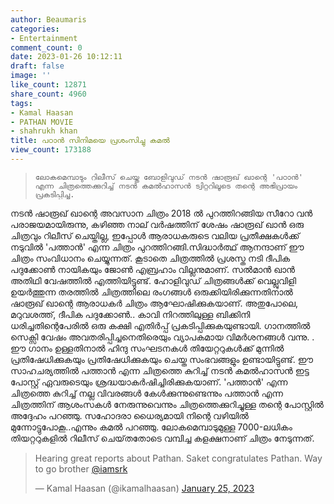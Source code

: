 ```yaml
---
author: Beaumaris
categories:
- Entertainment
comment_count: 0
date: 2023-01-26 10:12:11
draft: false
image: ''
like_count: 12871
share_count: 4960
tags:
- Kamal Haasan
- PATHAN MOVIE
- shahrukh khan
title: പഠാൻ സിനിമയെ പ്രശംസിച്ചു കമൽ
view_count: 173188
---
```


> 
>     ലോകമെമ്പാടും റിലീസ് ചെയ്ത ബോളിവുഡ് നടൻ ഷാരൂഖ് ഖാന്റെ 'പഠാൻ' എന്ന ചിത്രത്തെക്കുറിച്ച് നടൻ കമൽഹാസൻ ട്വിറ്ററിലൂടെ തന്റെ അഭിപ്രായം പ്രകടിപ്പിച്ചു.

നടൻ ഷാരൂഖ് ഖാന്റെ അവസാന ചിത്രം 2018 ൽ പുറത്തിറങ്ങിയ സീറോ വൻ പരാജയമായിരുന്നു, കഴിഞ്ഞ നാല് വർഷത്തിന് ശേഷം ഷാരൂഖ് ഖാൻ ഒരു ചിത്രവും റിലീസ് ചെയ്തില്ല, ഇപ്പോൾ ആരാധകരുടെ വലിയ പ്രതീക്ഷകൾക്ക് നടുവിൽ 'പത്താൻ' എന്ന ചിത്രം പുറത്തിറങ്ങി.സിദ്ധാർത്ഥ് ആനന്ദാണ് ഈ ചിത്രം സംവിധാനം ചെയ്യുന്നത്. കൂടാതെ ചിത്രത്തിൽ പ്രശസ്ത നടി ദീപിക പദുക്കോൺ നായികയും ജോൺ എബ്രഹാം വില്ലനുമാണ്. സൽമാൻ ഖാൻ അതിഥി വേഷത്തിൽ എത്തിയിട്ടുണ്ട്. ഹോളിവുഡ് ചിത്രങ്ങൾക്ക് വെല്ലുവിളി ഉയർത്തുന്ന തരത്തിൽ ചിത്രത്തിലെ രംഗങ്ങൾ ഒരുക്കിയിരിക്കുന്നതിനാൽ ഷാരൂഖ് ഖാന്റെ ആരാധകർ ചിത്രം ആഘോഷിക്കുകയാണ്. അതുപോലെ, മറുവശത്ത്, ദീപിക പദുക്കോൺ.. കാവി നിറത്തിലുള്ള ബിക്കിനി ധരിച്ചതിന്റെപേരിൽ ഒരു കക്ഷി എതിർപ്പ് പ്രകടിപ്പിക്കുകയുണ്ടായി. ഗാനത്തിൽ സെക്സി വേഷം അവതരിപ്പിച്ചനെതിരെയും വ്യാപകമായ വിമർശനങ്ങൾ വന്നു. . ഈ ഗാനം ഉള്ളതിനാൽ ഹിന്ദു സംഘടനകൾ തിയേറ്ററുകൾക്ക് മുന്നിൽ പ്രതിഷേധിക്കുകയും പ്രതിഷേധിക്കുകയും ചെയ്ത സംഭവങ്ങളും ഉണ്ടായിട്ടുണ്ട്. ഈ സാഹചര്യത്തിൽ പത്താൻ എന്ന ചിത്രത്തെ കുറിച്ച് നടൻ കമൽഹാസൻ ഇട്ട പോസ്റ്റ് ഏവരുടെയും ശ്രദ്ധയാകർഷിച്ചിരിക്കുകയാണ്. 'പത്താൻ' എന്ന ചിത്രത്തെ കുറിച്ച് നല്ല വിവരങ്ങൾ കേൾക്കുന്നുണ്ടെന്നും പത്താൻ എന്ന ചിത്രത്തിന് ആശംസകൾ നേരുന്നുവെന്നും ചിത്രത്തെക്കുറിച്ചുള്ള തന്റെ പോസ്റ്റിൽ അദ്ദേഹം പറഞ്ഞു. സഹോദരാ ധൈര്യമായി നിന്റെ വഴിയിൽ മുന്നോട്ടുപോകൂ..എന്നും കമൽ പറഞ്ഞു. ലോകമെമ്പാടുമുള്ള 7000-ലധികം തിയറ്ററുകളിൽ റിലീസ് ചെയ്‌തതോടെ വമ്പിച്ച കളക്ഷനാണ് ചിത്രം നേടുന്നത്. 

> Hearing great reports about Pathan. Saket congratulates Pathan. Way to go brother [@iamsrk](https://twitter.com/iamsrk?ref_src=twsrc%5Etfw)
> 
> — Kamal Haasan (@ikamalhaasan) [January 25, 2023](https://twitter.com/ikamalhaasan/status/1618219447457812481?ref_src=twsrc%5Etfw)